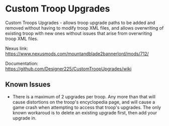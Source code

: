 # Custom Troop Upgrades
 Custom Troops Upgrades - allows troop upgrade paths to be added and removed without having to modify troop XML files, and allows overwriting of existing troop with new ones without issues that arise from overwriting troop XML files. 
 
 Nexus link: https://www.nexusmods.com/mountandblade2bannerlord/mods/712/
 
 Documentation: https://github.com/Designer225/CustomTroopUpgrades/wiki

## Known Issues
 * There is a maximum of 2 upgrades per troop. Any more than that will cause distortions on the troop's encyclopedia page, and will cause a game crash when attempting to access that troop's upgrades. The only known workaroud is to delete an existing upgrade first, then add your upgrade in.
